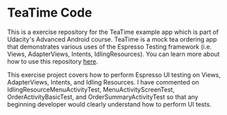 # TeaTime Code

This is a exercise repository for the TeaTime example app which is part of Udacity's Advanced Android course. TeaTime is a mock tea ordering app that demonstrates various uses of the Espresso Testing framework (i.e. Views, AdapterViews, Intents, IdlingResources). You can learn more about how to use this repository [here](https://classroom.udacity.com/courses/ud857/lessons/8b2a9d63-0ff5-48ff-90d3-a9855b701dae/concepts/41b82e3c-2797-46e5-8a66-684098ca8cbb).

This exercise project covers how to perform Espresso UI testing on Views, AdapterViews, Intents, and Idling Resources.
I have commented on IdlingResourceMenuActivityTest, MenuActivityScreenTest, OrderActivityBasicTest, and OrderSummaryActivityTest
so that any beginning developer would clearly understand how to perform UI tests.
